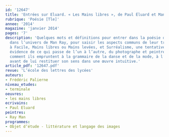 ```yaml
---
id: '12647'
title: 'Entrées sur Eluard. « Les Mains libres », de Paul Éluard et Man Ray'
rubrique: 'Poésie [Tle]'
annee: '2014'
magazine: 'janvier 2014'
pages: '7'
description: 'Quelques mots et définitions pour entrer dans la poésie d’Eluard et
  dans l’univers de Man Ray, pour saisir les aspects communs de leur travail. D’Amour
  à Facile, Mains libres ou Mains levées, et Surréalisme, une tentative de mise en
  évidence de ce qui passe de l’un à l’autre, du photographe et peintre au poète,
  comment ils empruntent à la grammaire de la danse et de la mode, à l’époque même,
  avant de lui restituer son sens dans une œuvre intuitive.'
article_pdf: '12647.pdf'
revue: 'L’école des lettres des lycées'
auteurs:
- Frédéric Palierne
niveau_etudes:
- terminale
oeuvres:
- les mains libres
ecrivains:
- Paul Eluard
peintres:
- Ray Man
programmes:
- Objet d’étude - littérature et langage des images
---
```

